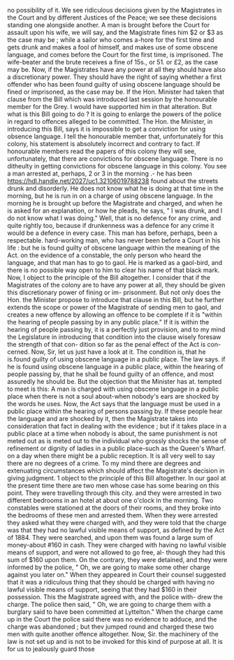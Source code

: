 no possibility of it. We see ridiculous decisions given by the Magistrates in the Court and by different Justices of the Peace; we see these decisions standing one alongside another. A man is brought before the Court for assault upon his wife, we will say, and the Magistrate fines him $2 or $3 as the case may be ; while a sailor who comes a-hore for the first time and gets drunk and makes a fool of himself, and makes use of some obscene language, and comes before the Court for the first time, is imprisoned. The wife-beater and the brute receives a fine of 15s., or 51. or £2, as the case may be. Now, if the Magistrates have any power at all they should have also a discretionary power. They should have the right of saying whether a first offender who has been found guilty of using obscene language should be fined or imprisoned, as the case may be. If the Hon. Minister had taken that clause from the Bill which was introduced last session by the honourable member for the Grey. I would have supported him in that alteration. But what is this Bill going to do ? It is going to enlarge the powers of the police in regard to offences alleged to be committed. The Hon. the Minister, in introducing this Bill, says it is impossible to get a conviction for using obsence language. I tell the honourable member that, unfortunately for this colony, his statement is absolutely incorrect and contrary to fact. If honourable members read the papers of this colony they will see, unfortunately, that there are convictions for obscene language. There is no ditheulty in getting convictions for obscene language in this colony. You see a man arrested at, perhaps, 2 or 3 in the morning .- he has been https://hdl.handle.net/2027/uc1.32106019788238 found about the streets drunk and disorderly. He does not know what he is doing at that time in the morning, but he is run in on a charge of using obscene language. In the morning he is brought up before the Magistrate and charged, and when he is asked for an explanation, or how he pleads, he says, " I was drunk, and I do not know what I was doing." Well, that is no defence for any crime, and quite rightly too, because if drunkenness was a defence for any crime it would be a defence in every case. This man has before, perhaps, been a respectable. hard-working man, who has never been before a Court in his life : but he is found guilty of obscene language within the meaning of the Act. on the evidence of a constable, the only person who heard the language, and that man has to go to gaol. He is marked as a gaol-bird, and there is no possible way open to him to clear his name of that black mark. Now, I object to the principle of the Bill altogether. I consider that if the Magistrates of the colony are to have any power at all, they should be given this discretionary power of fining or im- prisonment. But not only does the Hon. the Minister propose to introduce that clause in this Bill, but he further extends the scope or power of the Magistrate of sending men to gaol, and creates a new offence by allowing an offence to be complete if it is "within the hearing of people passing by in any public place." If it is within the hearing of people passing by, it is a perfectly just provision, and to my mind the Legislature in introducing that condition into the clause wisely foresaw the strength of that con- dition so far as the penal effect of the Act is con- cerned. Now, Sir, let us just have a look at it. The condition is, that he is.found guilty of using obscene language in a public place. The law says. if he is found using obscene language in a public place, within the hearing of people passing by, that he shall be found guilty of an offence, and most assuredly he should be. But the objection that the Minister has at. tempted to meet is this: A man is charged with using obscene language in a public place when there is not a soul about-when nobody's ears are shocked by the words he uses. Now, the Act says that the language must be used in a public place within the hearing of persons passing by. If these people hear the language and are shocked by it, then the Magistrate takes into consideration that fact in dealing with the evidence ; but if it takes place in a public place at a time when nobody is about, the same punishment is not meted out as is meted out to the individual who grossly shocks the sense of refinement or dignity of ladies in a public place-such as the Queen's Wharf. on a day when there might be a public reception. It is all very well to say there are no degrees of a crime. To my mind there are degrees and extenuating circumstances which should affect the Magistrate's decision in giving judgment. 1 object to the principle of this Bill altogether. In our gaol at the present time there are two men whose case has some bearing on this point. They were travelling through this city. and they were arrested in two different bedrooms in an hotel at about one o'clock in the morning. Two constables were stationed at the doors of their rooms, and they broke into the bedrooms of these men and arrested them. When they were arrested they asked what they were charged with, and they were told that the charge was that they had no lawful visible means of support, as defined by the Act of 1884. They were searched, and upon them was found a large sum of money-about #160 in cash. They were charged with having no lawful visible means of support, and were not allowed to go free, al- though they had this sum of $160 upon them. On the contrary, they were detained, and they were informed by the police, " Oh, we are going to make some other charge against you later on." When they appeared in Court their counsel suggested that it was a ridiculous thing that they should be charged with having no lawful visible means of support, seeing that they had $160 in their possession. This the Magistrate agreed with, and the police with- drew the charge. The police then said, " Oh, we are going to charge them with a burglary said to have been committed at Lyttelton." When the charge came up in the Court the police said there was no evidence to adduce, and the charge was abandoned ; but thev jumped round and charged these two men with quite another offence altogether. Now, Sir. the machinery of the law is not set up and is not to be invoked for this kind of purpose at all. It is for us to jealously guard those 
